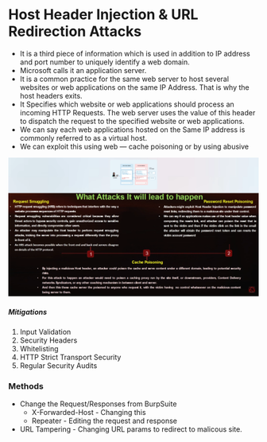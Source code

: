 # Host Header Injection & URL Redirection Attacks
- It is a third piece of information which is used in addition to IP address and  port number to uniquely identify a web domain.
- Microsoft calls it an application server.
- It is a common practice for the same web server to host several websites or web applications on the same IP Address. That is why the host headers exits.
- It Specifies which website or web applications should process an incoming HTTP Requests. The web server uses the value of this header to dispatch the request to the specified website or web applications.
- We can say each web applications hosted on the Same IP address is commonly referred to as a virtual host. 
- We can exploit this using web — cache poisoning or by using abusive

![alt text](assets/hhiur.png)

##### Mitigations
1. Input Validation
2. Security Headers
3. Whitelisting
4. HTTP Strict Transport Security
5. Regular Security Audits

### Methods
- Change the Request/Responses from BurpSuite
    - X-Forwarded-Host - Changing this
    - Repeater - Editing the request and response
- URL Tampering - Changing URL params to redirect to malicous site.